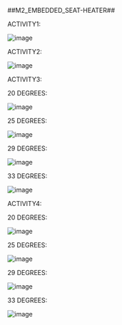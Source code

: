 ##M2_EMBEDDED_SEAT-HEATER##


ACTIVITY1:




![image](https://user-images.githubusercontent.com/86368784/127769491-f9af4c7e-33fc-4638-b20d-6423525b58cb.png)



ACTIVITY2:




![image](https://user-images.githubusercontent.com/86368784/127770103-2b5b37b8-635b-45ab-b0e5-86c9c21b16a0.png)




ACTIVITY3:




20 DEGREES:



![image](https://user-images.githubusercontent.com/86368784/127770117-93b9afc7-082b-4fa4-bc0c-02d620938b5e.png)




25 DEGREES:



![image](https://user-images.githubusercontent.com/86368784/127770153-3d3fe881-96d9-4cf1-8b31-dd44ba881d85.png)




29 DEGREES:



![image](https://user-images.githubusercontent.com/86368784/127770170-2d55126a-a99b-4579-b642-2a8eda971009.png)



33 DEGREES:



![image](https://user-images.githubusercontent.com/86368784/127770192-5e790c52-bb5e-4a7c-b63b-28f0b5aa73a7.png)



ACTIVITY4:



20 DEGREES:



![image](https://user-images.githubusercontent.com/86368784/127770227-9f4149d7-f33a-48e1-9e51-8e2582ac4dfc.png)



25 DEGREES:



![image](https://user-images.githubusercontent.com/86368784/127770242-294d6b21-3a78-4b93-97cd-30a6b9c83455.png)




29 DEGREES:





![image](https://user-images.githubusercontent.com/86368784/127770252-916f1f07-6d5b-43c2-8c4d-059db11e3756.png)





33 DEGREES:




![image](https://user-images.githubusercontent.com/86368784/127770262-24fd3458-5b2c-4858-aea2-ca6776970198.png)



